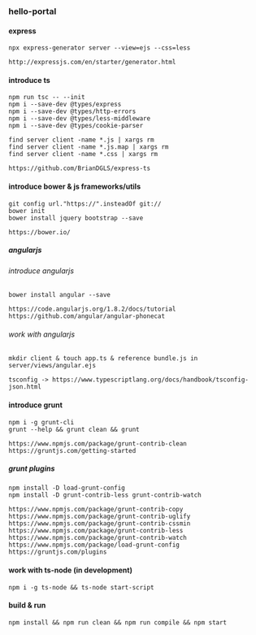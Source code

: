 ### hello-portal
#### express
```
npx express-generator server --view=ejs --css=less

http://expressjs.com/en/starter/generator.html
```

#### introduce ts
```
npm run tsc -- --init
npm i --save-dev @types/express
npm i --save-dev @types/http-errors
npm i --save-dev @types/less-middleware
npm i --save-dev @types/cookie-parser

find server client -name *.js | xargs rm
find server client -name *.js.map | xargs rm
find server client -name *.css | xargs rm

https://github.com/BrianDGLS/express-ts
```

#### introduce bower & js frameworks/utils
```
git config url."https://".insteadOf git://
bower init
bower install jquery bootstrap --save

https://bower.io/
```

##### angularjs
###### introduce angularjs
```
bower install angular --save

https://code.angularjs.org/1.8.2/docs/tutorial
https://github.com/angular/angular-phonecat
```
###### work with angularjs
```
mkdir client & touch app.ts & reference bundle.js in server/views/angular.ejs

tsconfig -> https://www.typescriptlang.org/docs/handbook/tsconfig-json.html
```

#### introduce grunt
```
npm i -g grunt-cli
grunt --help && grunt clean && grunt

https://www.npmjs.com/package/grunt-contrib-clean
https://gruntjs.com/getting-started
```

##### grunt plugins
```
npm install -D load-grunt-config
npm install -D grunt-contrib-less grunt-contrib-watch

https://www.npmjs.com/package/grunt-contrib-copy
https://www.npmjs.com/package/grunt-contrib-uglify
https://www.npmjs.com/package/grunt-contrib-cssmin
https://www.npmjs.com/package/grunt-contrib-less
https://www.npmjs.com/package/grunt-contrib-watch
https://www.npmjs.com/package/load-grunt-config
https://gruntjs.com/plugins
```

#### work with ts-node (in development)
`npm i -g ts-node && ts-node start-script`

#### build & run
`npm install && npm run clean && npm run compile && npm start`
